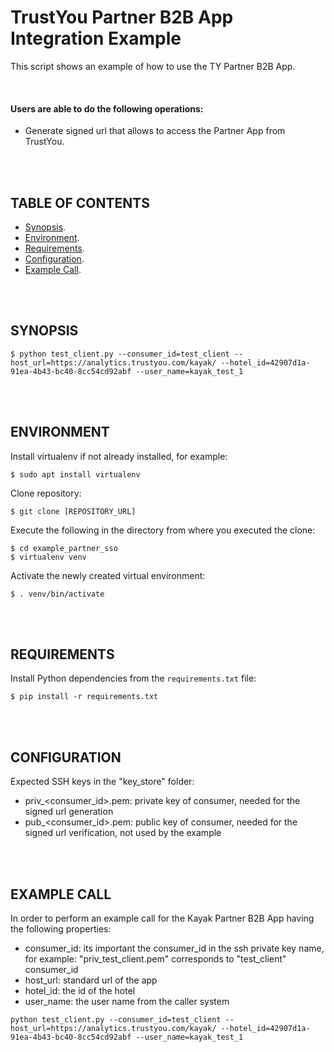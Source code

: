 # TrustYou Partner B2B App Integration Example

This script shows an example of how to use the TY Partner B2B App.

<br />

#### Users are able to do the following operations:

 * Generate signed url that allows to access the Partner App from TrustYou.

<br/><br/>


## TABLE OF CONTENTS

  * [Synopsis](#synopsis).
  * [Environment](#environment).
  * [Requirements](#requirements).
  * [Configuration](#configuration).
  * [Example Call](#example-call).

<br/><br/>


## SYNOPSIS

```
$ python test_client.py --consumer_id=test_client --host_url=https://analytics.trustyou.com/kayak/ --hotel_id=42907d1a-91ea-4b43-bc40-8cc54cd92abf --user_name=kayak_test_1
```

<br/><br/>


## ENVIRONMENT

Install virtualenv if not already installed, for example:

```
$ sudo apt install virtualenv
```

Clone repository:

```
$ git clone [REPOSITORY_URL]
```

Execute the following in the directory from where you executed the clone:

```
$ cd example_partner_sso
$ virtualenv venv
```

Activate the newly created virtual environment:

```
$ . venv/bin/activate
```

<br/><br/>


## REQUIREMENTS

Install Python dependencies from the `requirements.txt` file:

```
$ pip install -r requirements.txt
```

<br/><br/>


## CONFIGURATION

Expected SSH keys in the "key_store" folder:

 * priv_<consumer_id>.pem: private key of consumer, needed for the signed url generation
 * pub_<consumer_id>.pem: public key of consumer, needed for the signed url verification, not used by the example

<br/><br/>


## EXAMPLE CALL

In order to perform an example call for the Kayak Partner B2B App having the following properties:

 * consumer_id: its important the consumer_id in the ssh private key name, for example: "priv_test_client.pem" corresponds to "test_client" consumer_id
 * host_url: standard url of the app
 * hotel_id: the id of the hotel
 * user_name: the user name from the caller system

```
python test_client.py --consumer_id=test_client --host_url=https://analytics.trustyou.com/kayak/ --hotel_id=42907d1a-91ea-4b43-bc40-8cc54cd92abf --user_name=kayak_test_1
```
